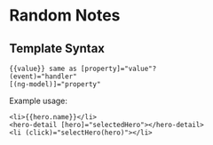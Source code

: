 # Random Notes


## Template Syntax

    {{value}} same as [property]="value"?
    (event)="handler"
    [(ng-model)]="property"

Example usage:
```
<li>{{hero.name}}</li>
<hero-detail [hero]="selectedHero"></hero-detail>
<li (click)="selectHero(hero)"></li>
```
